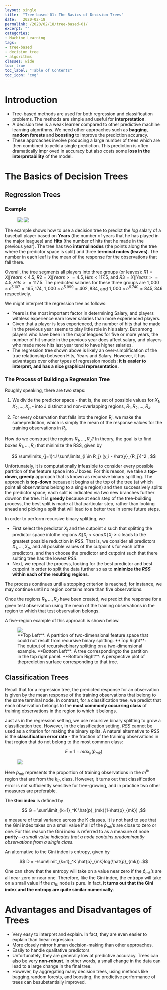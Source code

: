 ```yaml
---
layout: single
title:  "Tree-based-01: The Basics of Decision Trees"
date:   2020-02-18
permalink: /2020/02/18/tree-based-01/
excerpt: ""
categories: 
- Machine Learning
tags:
- tree-based
- decision tree
- algorithms
classes: wide
toc: true
toc_label: "Table of Contents"
toc_icon: "cog"
---
```


# Introduction

- Tree-based methods are used for both regression and classification problems. The methods are simple and useful for **interpretation**.
- A decision tree is a weak learner compared to other predictive machine learning algorithms. We need other approaches such as **bagging**, **random forests** and **boosting** to improve the prediction accuracy.
- These approaches involve producing a large number of trees which are then combined to yeild a single prediction. This prediction is often dramatically impr  oved in accuracy but also costs some **loss in the interpretability** of the model.

# The Basics of Decision Trees

## Regression Trees

### Example

<figure class="half">
	<img src="https://github.com/datasciblog/datasciblog.github.io/blob/master/_posts/images/2020-02-18-tree-based-methods-01/1.png?raw=true">
    <img src="https://github.com/datasciblog/datasciblog.github.io/blob/master/_posts/images/2020-02-18-tree-based-methods-01/2.png?raw=true">
</figure>

The example shows how to use a decision tree to predict the *log* salary of a baseball player based on **Years** (the number of years that he has played in the major leagues) and **Hits** (the number of hits that he made in the previous year). The tree has two **internal nodes** (the points along the tree where the predictor space is split) and three **terminal nodes (leaves)**. The number in each leaf is the mean of the response for the observations that fall there.

Overall, the tree segments all players into three groups (or leaves): $R1 ={X \| Years<4.5}$, $R2 ={X \| Years>=4.5,Hits<117.5}$, and $R3 ={X \| Years>=4.5, Hits>=117.5}$. The predicted salaries for these three groups are $1,000 \times e^5.107 = 165,174$, $1,000 \times e^5.999 = 402,834$, and $1,000 \times e^6.740 = 845,346$ respectively.

We might interpret the regression tree as follows: 
- Years is the most important factor in determining Salary, and players withless experience earn lower salaries than more experienced players. 
- Given that a player is less experienced, the number of hits that he made in the previous year seems to play little role in his salary. But among players who have been in the major leagues for five or more years, the number of hit smade in the previous year does affect salary, and players who made more hits last year tend to have higher salaries. 
- The regression tree shown above is likely an over-simplification of the true relationship between Hits, Years and Salary. However, it has advantages over other types of regression models: **it is easier to interpret, and has a nice graphical representation.**

### The Process of Building a Regression Tree

Roughly speaking, there are two steps:

1. We divide the predictor space - that is, the set of possible values for $X_1, X_2, ... , X_p$ - into J distinct and non-overlapping regions, $R_1, R_2, ... , R_J$.

2. For every observation that falls into the region Rj, we make the sameprediction, which is simply the mean of the response values for the training observations in $R_j$.

How do we construct the regions $R_1, ... , R_J$? In theory, the goal is to find boxes $R_1, ... , R_J$ that minimize the RSS, given by

$$ \sum\limits_{j=1}^J \sum\limits_{i \in R_j} (y_i - \hat{y}_{R_j})^2 , $$

Unfortunately, it is computationally infeasible to consider every possible partition of the feature space into $J$ boxes. For this reason, we take a **top-down, greedy** approach that is known as recursive binary splitting. The approach is **top-down** because it begins at the top of the tree (at which point all observations belong to a single region) and then successively splits the predictor space; each split is indicated via two new branches further downon the tree. It is **greedy** because at each step of the tree-building process, the best split is made at that particular step, rather than looking ahead and picking a split that will lead to a better tree in some future steps.

In order to perform recursive binary splitting, we 
- First select the predictor $X_j$ and the cutpoint $s$ such that splitting the predictor space intothe regions ${X \| X_j < s} and {X \| X_j ≥ s}$ leads to the greatest possible reduction in $RSS$. That is, we consider all predictors $X_1, ... , X_p$, and all possible values of the cutpoint s for each ofthe predictors, and then choose the predictor and cutpoint such that there sulting tree has the lowest $RSS$.
- Next, we repeat the process, looking for the best predictor and best cutpoint in order to split the data further so as to **minimize the $RSS$ within each of the resulting regions**. 

The process continues until a stopping criterion is reached; for instance, we may continue until no region contains more than five observations.

Once the regions $R_1, ... , R_J$ have been created, we predict the response for a given test observation using the mean of the training observations in the region to which that test observation belongs.

A five-region example of this approach is shown below.

<figure>
	<img src="https://github.com/datasciblog/datasciblog.github.io/blob/master/_posts/images/2020-02-18-tree-based-methods-01/4.png?raw=true">
    <figcaption>**Top Left**: A partition of two-dimensional feature space that could not result from recursive binary splitting. **Top Right**: The output of recursivebinary splitting on a two-dimensional example. **Bottom Left**: A tree correspondingto the partition in the top right panel. **Bottom Right**: A perspective plot of theprediction surface corresponding to that tree.</figcaption>
</figure>

## Classification Trees

Recall that for a regression tree, the predicted response for an observation is given by the mean response of the training observations that belong to the same terminal node. In contrast, for a classification tree, we predict that each observation belongs to the **most commonly occurring class** of training observations in the region to which it belongs.

Just as in the regression setting, we use recursive binary splitting to grow a classification tree. However, in the classification setting, $RSS$ cannot be used as a criterion for making the binary splits. A natural alternative to $RSS$ is the **classification error rate** - the fraction of the training observations in that region that do not belong to the most common class:

$$ E = 1 - max_k(\hat{p}_{mk}) $$

<figure>
	<img src="https://github.com/datasciblog/datasciblog.github.io/blob/master/_posts/images/2020-02-18-tree-based-methods-01/5.png?raw=true">
</figure>

Here $\hat{p}_{mk}$ represents the proportion of training observations in the $m^{th}$ region that are from the $k_{th}$ class. However, it turns out that classification error is not sufficiently sensitive for tree-growing, and in practice two other measures are preferable. 

The **Gini index** is defined by

$$ G = \sum\limit_{k=1}_^K  \hat{p}_{mk}(1-\hat{p}_{mk}) ,$$

a measure of total variance across the K classes. It is not hard to see that the Gini index takes on a small value if all of the $\hat{p}_{mk}$’s are close to zero or one. For this reason the Gini index is referred to as a measure of node **purity**—*a small value indicates that a node contains predominantly observations from a single class*.

An alternative to the Gini index is entropy, given by

$$ D = -\sum\limit_{k=1}_^K  \hat{p}_{mk}log(\hat{p}_{mk}) .$$

One can show that the entropy will take on a value near zero if the $\hat{p}_{mk}$’s are all near zero or near one. Therefore, like the Gini index, the entropy will take on a small value if the $m_{th}$ node is pure. In fact, **it turns out that the Gini index and the entropy are quite similar numerically**.

# Advantages and Disadvantages of Trees

- Very easy to interpret and explain. In fact, they are even easier to explain than linear regression.
- More closely mirror human decision-making than other approaches.
- Easily to handle qualitative predictors
- Unfortunately, they are generally low at predictive accuracy. Trees can also be very **non-robust**. In other words, a small change in the data can lead to a large change in the final tree.
- However, by aggregating many decision trees, using methods like bagging,random forests, and boosting, the predictive performance of trees can besubstantially improved.